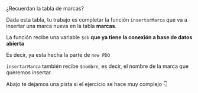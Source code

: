 ¿Recuerdan la tabla de marcas?

<div
  class='mu-erd'
  data-entities='{
    "marcas": {
      "id": {
        "type": "Integer",
        "pk": true
      },
      "nombre": {
        "type": "Text"
      }
    }
  }'>
</div>

Dada esta tabla, tu trabajo es completar la función `insertarMarca` que va a insertar una marca nueva en la tabla **marcas**. 

La función recibe una variable `$db` **que ya tiene la conexión a base de datos abierta**

Es decir, ya esta hecha la parte de `new PDO`

`insertarMarca` también recibe `$nombre`, es decir, el nombre de la marca que queremos insertar.

Abajo te dejamos una pista si el ejercicio se hace muy complejo :point_down:
